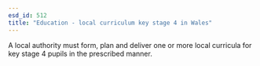 ```yaml
---
esd_id: 512
title: "Education - local curriculum key stage 4 in Wales"
---
```


A local authority must form, plan and deliver one or more local curricula for key stage 4 pupils in the prescribed manner.

